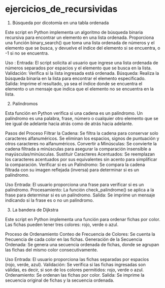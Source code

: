 # ejercicios_de_recursividas

1. Búsqueda por dicotomía en una tabla ordenada

Este script en Python implementa un algoritmo de búsqueda binaria recursiva para encontrar un elemento en una lista ordenada. Proporciona una función binary_search() que toma una lista ordenada de números y el elemento que se busca, y devuelve el índice del elemento si se encuentra, o -1 si no se encuentra.

Uso :
  Entrada: El script solicita al usuario que ingrese una lista ordenada de números separados por espacios y el elemento que se busca en la lista.
  Validación: Verifica si la lista ingresada está ordenada.
  Búsqueda: Realiza la búsqueda binaria en la lista para encontrar el elemento especificado.
  Salida: Imprime el resultado, ya sea el índice donde se encuentra el elemento o un mensaje que indica que el elemento no se encuentra en la lista.


2. Palíndromos

Esta función en Python verifica si una cadena es un palíndromo. Un palíndromo es una palabra, frase, número o cualquier otro elemento que se lee igual de adelante hacia atrás como de atrás hacia adelante.

Pasos del Proceso
  Filtrar la Cadena: Se filtra la cadena para conservar solo caracteres alfanuméricos. Se eliminan los espacios, signos de puntuación y otros caracteres no      alfanuméricos.
  Convertir a Minúsculas: Se convierte la cadena filtrada a minúsculas para asegurar la comparación insensible a mayúsculas/minúsculas.
  Sustituir Caracteres Acentuados: Se reemplazan los caracteres acentuados por sus equivalentes sin acento para simplificar la comparación.
  Verificar si es un Palíndromo: Se compara la cadena filtrada con su imagen reflejada (inversa) para determinar si es un palíndromo.

Uso
  Entrada: El usuario proporciona una frase para verificar si es un palíndromo.
  Procesamiento: La función check_palindrome() se aplica a la frase para determinar si es un palíndromo.
  Salida: Se imprime un mensaje indicando si la frase es o no un palíndromo.


3. La bandera de Dijkstra

Este script en Python implementa una función para ordenar fichas por color. Las fichas pueden tener tres colores: rojo, verde o azul.

Proceso de Ordenamiento
  Conteo de Frecuencia de Colores: Se cuenta la frecuencia de cada color en las fichas.
  Generación de la Secuencia Ordenada: Se genera una secuencia ordenada de fichas, donde se agrupan las fichas del mismo color consecutivamente.

Uso
  Entrada: El usuario proporciona las fichas separadas por espacios (rojo, verde, azul).
  Validación: Se verifica si las fichas ingresadas son válidas, es decir, si son de los colores permitidos: rojo, verde o azul.
  Ordenamiento: Se ordenan las fichas por color.
  Salida: Se imprime la secuencia original de fichas y la secuencia ordenada.
